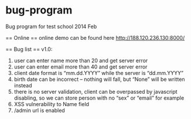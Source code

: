 bug-program
===========

Bug program for test school 2014 Feb

== Online ==
online demo can be found here
http://188.120.236.130:8000/

== Bug list ==
v1.0:
1.	user can enter name more than 20 and get server error
2.	user can enter email more than 40 and get server error
3.	client date format is “mm.dd.YYYY” while the server is “dd.mm.YYYY”
4.	birth date can be incorrect – nothing will fall, but “None” will be written instead
5.	there is no server validation, client can be overpassed by javascript disabling, so we can store person with no “sex” or “email” for example
6.	XSS vulnerability to Name field
7.	/admin url is enabled
